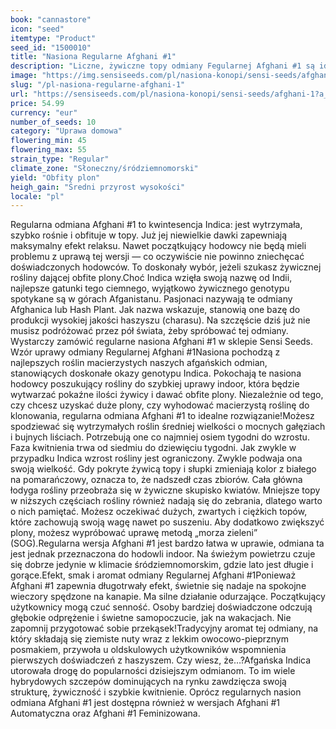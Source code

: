 ```yaml
---
book: "cannastore"
icon: "seed"
itemtype: "Product"
seed_id: "1500010"
title: "Nasiona Regularne Afghani #1"
description: "Liczne, żywiczne topy odmiany Fegularnej Afghani #1 są idealne do produkcji haszyszu, należy jednak pamiętać o silnym działaniu odurzającym!"
image: "https://img.sensiseeds.com/pl/nasiona-konopi/sensi-seeds/afghani-1-image.png"
slug: "/pl-nasiona-regularne-afghani-1"
url: "https://sensiseeds.com/pl/nasiona-konopi/sensi-seeds/afghani-1?a_aid=cannastore"
price: 54.99
currency: "eur"
number_of_seeds: 10
category: "Uprawa domowa"
flowering_min: 45
flowering_max: 55
strain_type: "Regular"
climate_zone: "Słoneczny/śródziemnomorski"
yield: "Obfity plon"
heigh_gain: "Średni przyrost wysokości"
locale: "pl"
---
```

Regularna odmiana Afghani #1 to kwintesencja Indica: jest wytrzymała, szybko rośnie i obfituje w topy. Już jej niewielkie dawki zapewniają maksymalny efekt relaksu. Nawet początkujący hodowcy nie będą mieli problemu z uprawą tej wersji — co oczywiście nie powinno zniechęcać doświadczonych hodowców. To doskonały wybór, jeżeli szukasz żywicznej rośliny dającej obfite plony.Choć Indica wzięła swoją nazwę od Indii, najlepsze gatunki tego ciemnego, wyjątkowo żywicznego genotypu spotykane są w górach Afganistanu. Pasjonaci nazywają te odmiany Afghanica lub Hash Plant. Jak nazwa wskazuje, stanowią one bazę do produkcji wysokiej jakości haszyszu (charasu). Na szczęście dziś już nie musisz podróżować przez pół świata, żeby spróbować tej odmiany. Wystarczy zamówić regularne nasiona Afghani #1 w sklepie Sensi Seeds. Wzór uprawy odmiany Regularnej Afghani #1Nasiona pochodzą z najlepszych roślin macierzystych naszych afgańskich odmian, stanowiących doskonałe okazy genotypu Indica. Pokochają te nasiona hodowcy poszukujący rośliny do szybkiej uprawy indoor, która będzie wytwarzać pokaźne ilości żywicy i dawać obfite plony. Niezależnie od tego, czy chcesz uzyskać duże plony, czy wyhodować macierzystą roślinę do klonowania, regularna odmiana Afghani #1 to idealne rozwiązanie!Możesz spodziewać się wytrzymałych roślin średniej wielkości o mocnych gałęziach i bujnych liściach. Potrzebują one co najmniej osiem tygodni do wzrostu. Faza kwitnienia trwa od siedmiu do dziewięciu tygodni. Jak zwykle w przypadku Indica wzrost rośliny jest ograniczony. Zwykle podwaja ona swoją wielkość. Gdy pokryte żywicą topy i słupki zmieniają kolor z białego na pomarańczowy, oznacza to, że nadszedł czas zbiorów. Cała główna łodyga rośliny przeobraża się w żywiczne skupisko kwiatów. Mniejsze topy w niższych częściach rośliny również nadają się do zebrania, dlatego warto o nich pamiętać. Możesz oczekiwać dużych, zwartych i ciężkich topów, które zachowują swoją wagę nawet po suszeniu. Aby dodatkowo zwiększyć plony, możesz wypróbować uprawę metodą „morza zieleni” (SOG).Regularna wersja Afghani #1 jest bardzo łatwa w uprawie, odmiana ta jest jednak przeznaczona do hodowli indoor. Na świeżym powietrzu czuje się dobrze jedynie w klimacie śródziemnomorskim, gdzie lato jest długie i gorące.Efekt, smak i aromat odmiany Regularnej Afghani #1Ponieważ Afghani #1 zapewnia długotrwały efekt, świetnie się nadaje na spokojne wieczory spędzone na kanapie. Ma silne działanie odurzające. Początkujący użytkownicy mogą czuć senność. Osoby bardziej doświadczone odczują głębokie odprężenie i świetne samopoczucie, jak na wakacjach. Nie zapomnij przygotować sobie przekąsek!Tradycyjny aromat tej odmiany, na który składają się ziemiste nuty wraz z lekkim owocowo-pieprznym posmakiem, przywoła u oldskulowych użytkowników wspomnienia pierwszych doświadczeń z haszyszem. Czy wiesz, że…?Afgańska Indica utorowała drogę do popularności dzisiejszym odmianom. To im wiele hybrydowych szczepów dominujących na rynku zawdzięcza swoją strukturę, żywiczność i szybkie kwitnienie. Oprócz regularnych nasion odmiana Afghani #1 jest dostępna również w wersjach Afghani #1 Automatyczna oraz Afghani #1 Feminizowana.
